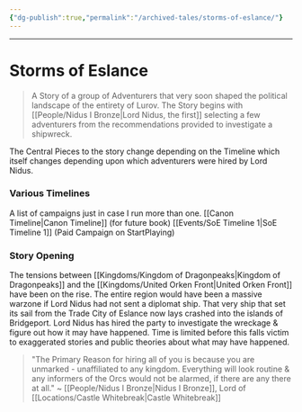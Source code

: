```yaml
---
{"dg-publish":true,"permalink":"/archived-tales/storms-of-eslance/"}
---
```



---
# Storms of Eslance
> A Story of a group of Adventurers that very soon shaped the political landscape of the entirety of Lurov. The Story begins with [[People/Nidus I Bronze\|Lord Nidus, the first]] selecting a few adventurers from the recommendations provided to investigate a shipwreck.

The Central Pieces to the story change depending on the Timeline which itself changes depending upon which adventurers were hired by Lord Nidus.

### Various Timelines
A list of campaigns just in case I run more than one.
[[Canon Timeline\|Canon Timeline]] (for future book)
[[Events/SoE Timeline 1\|SoE Timeline 1]] (Paid Campaign on StartPlaying)

### Story Opening
The tensions between [[Kingdoms/Kingdom of Dragonpeaks\|Kingdom of Dragonpeaks]] and the [[Kingdoms/United Orken Front\|United Orken Front]] have been on the rise. The entire region would have been a massive warzone if Lord Nidus had not sent a diplomat ship. 
That very ship that set its sail from the Trade City of Eslance now lays crashed into the islands of Bridgeport. 
Lord Nidus has hired the party to investigate the wreckage & figure out how it may have happened. Time is limited before this falls victim to exaggerated stories and public theories about what may have happened.

> "The Primary Reason for hiring all of you is because you are unmarked - unaffiliated to any kingdom. Everything will look routine & any informers of the Orcs would not be alarmed, if there are any there at all."
> ~ [[People/Nidus I Bronze\|Nidus I Bronze]], Lord of [[Locations/Castle Whitebreak\|Castle Whitebreak]]